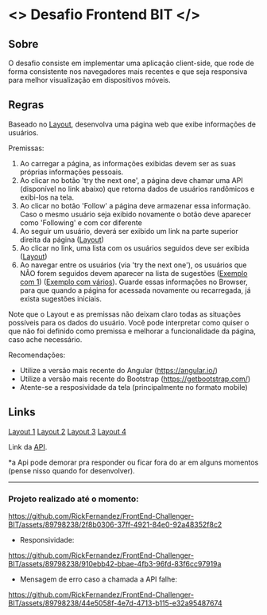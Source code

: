 # <> Desafio Frontend BIT </>

## Sobre

O desafio consiste em implementar uma aplicação client-side, que rode de forma consistente nos navegadores mais recentes e que seja responsiva para melhor visualização em dispositivos móveis.

## Regras

Baseado no [Layout](https://github.com/b2w-marketplace/challenge-front/blob/master/files/layout-about.jpg), desenvolva uma página web que exibe informações de usuários.

Premissas:
1. Ao carregar a página, as informações exibidas devem ser as suas próprias informações pessoais.
2. Ao clicar no botão 'try the next one', a página deve chamar uma API (disponível no link abaixo) que retorna dados de usuários randômicos e exibi-los na tela.
3. Ao clicar no botão 'Follow' a página deve armazenar essa informação. Caso o mesmo usuário seja exibido novamente o botão deve aparecer como 'Following' e com cor diferente
4. Ao seguir um usuário, deverá ser exibido um link na parte superior direita da página ([Layout](https://github.com/b2w-marketplace/challenge-front/blob/master/files/layout-about_following.jpg))
5. Ao clicar no link, uma lista com os usuários seguidos deve ser exibida ([Layout](https://github.com/b2w-marketplace/challenge-front/blob/master/files/layout-about_followers-list.jpg))
6. Ao navegar entre os usuários (via 'try the next one'), os usuários que NÃO forem seguidos devem aparecer na lista de sugestões ([Exemplo com 1](https://github.com/b2w-marketplace/challenge-front/blob/master/files/layout-about_sugestions-list-1.png)) ([Exemplo com vários](https://github.com/b2w-marketplace/challenge-front/blob/master/files/layout-about_sugestions-list-5.png)). Guarde essas informações no Browser, para que quando a página for acessada novamente ou recarregada, já exista sugestões iniciais.

 Note que o Layout e as premissas não deixam claro todas as situações possíveis para os dados do usuário.
 Você pode interpretar como quiser o que não foi definido como premissa e melhorar a funcionalidade da página, caso ache necessário.
 
Recomendações:
- Utilize a versão mais recente do Angular (https://angular.io/)
- Utilize a versão mais recente do Bootstrap (https://getbootstrap.com/)
- Atente-se a resposividade da tela (principalmente no formato mobile)

## Links
[Layout 1](https://github.com/b2w-marketplace/challenge-front/blob/master/files/layout-about.jpg)
[Layout 2](https://github.com/b2w-marketplace/challenge-front/blob/master/files/layout-about_following.jpg)
[Layout 3](https://github.com/b2w-marketplace/challenge-front/blob/master/files/layout-about_followers-list.jpg)
[Layout 4](https://github.com/b2w-marketplace/challenge-front/blob/master/files/layout-about_sugestions-list-5.png)

Link da [API](https://randomuser.me/api/).

*a Api pode demorar pra responder ou ficar fora do ar em alguns momentos (pense nisso quando for desenvolver).

<hr>

### Projeto realizado até o momento:

https://github.com/RickFernandez/FrontEnd-Challenger-BIT/assets/89798238/2f8b0306-37ff-4921-84e0-92a48352f8c2

- Responsividade:

https://github.com/RickFernandez/FrontEnd-Challenger-BIT/assets/89798238/910ebb42-bbae-4fb3-96fd-83f6cc97919a

- Mensagem de erro caso a chamada a API falhe:

https://github.com/RickFernandez/FrontEnd-Challenger-BIT/assets/89798238/44e5058f-4e7d-4713-b115-e32a95487674
